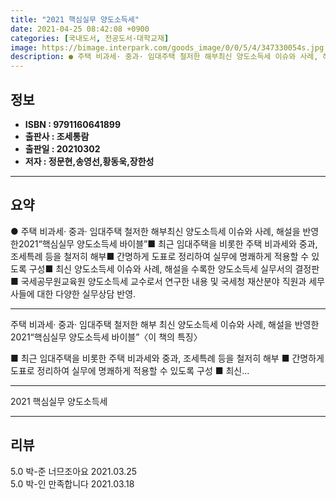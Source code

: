 ```yaml
---
title: "2021 핵심실무 양도소득세"
date: 2021-04-25 08:42:08 +0900
categories: [국내도서, 전공도서-대학교재]
image: https://bimage.interpark.com/goods_image/0/0/5/4/347330054s.jpg
description: ● 주택 비과세· 중과· 임대주택 철저한 해부최신 양도소득세 이슈와 사례, 해설을 반영한2021“핵심실무 양도소득세 바이블”■ 최근 임대주택을 비롯한 주택 비과세와 중과, 조세특례 등을 철저히 해부■ 간명하게 도표로 정리하여 실무에 명쾌하게 적용할 수 있도록 구성■ 최신 양도소득세 이
---
```


## **정보**

- **ISBN : 9791160641899**
- **출판사 : 조세통람**
- **출판일 : 20210302**
- **저자 : 정문현,송영선,황동욱,장한성**

------



## **요약**

●  주택 비과세· 중과· 임대주택 철저한 해부최신 양도소득세 이슈와 사례, 해설을 반영한2021“핵심실무 양도소득세 바이블”■ 최근 임대주택을 비롯한 주택 비과세와 중과, 조세특례 등을 철저히 해부■ 간명하게 도표로 정리하여 실무에 명쾌하게 적용할 수 있도록 구성■ 최신 양도소득세 이슈와 사례, 해설을 수록한 양도소득세 실무서의 결정판■ 국세공무원교육원 양도소득세 교수로서 연구한 내용 및 국세청 재산분야 직원과 세무사들에 대한 다양한 실무상담 반영.

------

주택 비과세· 중과· 임대주택 철저한 해부
최신 양도소득세 이슈와 사례, 해설을 반영한
2021“핵심실무 양도소득세 바이블”〈이 책의 특징〉

■ 최근 임대주택을 비롯한 주택 비과세와 중과, 조세특례 등을 철저히 해부
■ 간명하게 도표로 정리하여 실무에 명쾌하게 적용할 수 있도록 구성
■ 최신... 

------


2021 핵심실무 양도소득세 

------


## **리뷰** 

5.0 박-준 너므조아요 2021.03.25 <br/>5.0 박-인 만족합니다 2021.03.18 <br/>